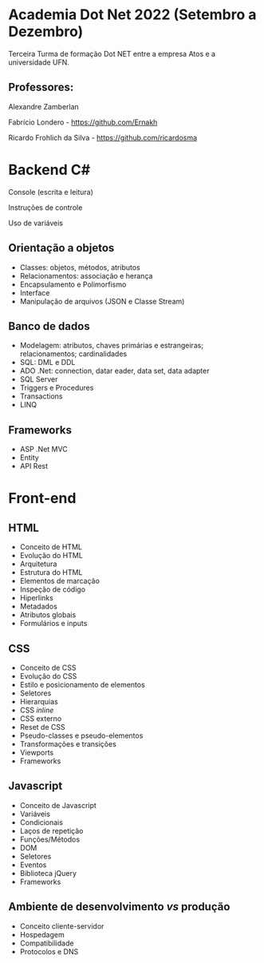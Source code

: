 # Academia Dot Net 2022 (Setembro a Dezembro)

Terceira Turma de formação Dot NET entre a empresa Atos e a universidade UFN.

## Professores: 

Alexandre Zamberlan

Fabrício Londero - https://github.com/Ernakh

Ricardo Frohlich da Silva - https://github.com/ricardosma

# Backend C#

Console (escrita e leitura)

Instruções de controle

Uso de variáveis

## Orientação a objetos

- Classes: objetos, métodos, atributos
- Relacionamentos: associação e herança
- Encapsulamento e Polimorfismo
- Interface
- Manipulação de arquivos (JSON e Classe Stream)

## Banco de dados

- Modelagem: atributos, chaves primárias e estrangeiras; relacionamentos; cardinalidades
- SQL: DML e DDL
- ADO .Net: connection, datar eader, data set, data adapter
- SQL Server
- Triggers e Procedures
- Transactions
- LINQ

## Frameworks

- ASP .Net MVC
- Entity
- API Rest

# Front-end

## HTML
- Conceito de HTML
- Evolução do HTML
- Arquitetura
- Estrutura do HTML
- Elementos de marcação
- Inspeção de código
- Hiperlinks
- Metadados
- Atributos globais
- Formulários e inputs

## CSS
- Conceito de CSS
- Evolução do CSS
- Estilo e posicionamento de elementos
- Seletores
- Hierarquias
- CSS *inline*
- CSS externo
- Reset de CSS
- Pseudo-classes e pseudo-elementos
- Transformações e transições
- Viewports
- Frameworks

## Javascript
- Conceito de Javascript
- Variáveis
- Condicionais
- Laços de repetição
- Funções/Métodos
- DOM
- Seletores
- Eventos
- Biblioteca jQuery
- Frameworks

## Ambiente de desenvolvimento *vs* produção
- Conceito cliente-servidor
- Hospedagem
- Compatibilidade
- Protocolos e DNS
